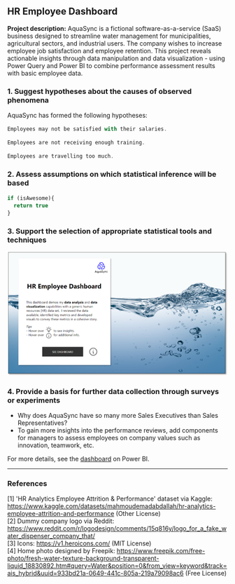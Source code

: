 ## HR Employee Dashboard

**Project description:** AquaSync is a fictional software-as-a-service (SaaS) business designed to streamline water management for municipalities, agricultural sectors, and industrial users. The company wishes to increase employee job satisfaction and employee retention. This project reveals actionable insights through data manipulation and data visualization - using Power Query and Power BI to combine performance assessment results with basic employee data.

### 1. Suggest hypotheses about the causes of observed phenomena

AquaSync has formed the following hypotheses: 

```javascript
Employees may not be satisfied with their salaries.
```
```javascript
Employees are not receiving enough training.
```
```javascript
Employees are travelling too much.
```

### 2. Assess assumptions on which statistical inference will be based

```javascript
if (isAwesome){
  return true
}
```

### 3. Support the selection of appropriate statistical tools and techniques

<img src="images/hr-home.png?raw=true"/>

### 4. Provide a basis for further data collection through surveys or experiments

- Why does AquaSync have so many more Sales Executives than Sales Representatives?
- To gain more insights into the performance reviews, add components for managers to assess employees on company values such as innovation, teamwork, etc.

For more details, see the [dashboard](https://guides.github.com/features/mastering-markdown/) on Power BI.

---

### References

[1] 'HR Analytics Employee Attrition & Performance' dataset via Kaggle: https://www.kaggle.com/datasets/mahmoudemadabdallah/hr-analytics-employee-attrition-and-performance (Other License)
<br>[2] Dummy company logo via Reddit: https://www.reddit.com/r/logodesign/comments/15q816y/logo_for_a_fake_water_dispenser_company_that/
<br>[3] Icons: https://v1.heroicons.com/ (MIT License)
<br>[4] Home photo designed by Freepik: https://www.freepik.com/free-photo/fresh-water-texture-background-transparent-liquid_18830892.htm#query=Water&position=0&from_view=keyword&track=ais_hybrid&uuid=933bd21a-0649-441c-805a-219a79098ac6 (Free License)
